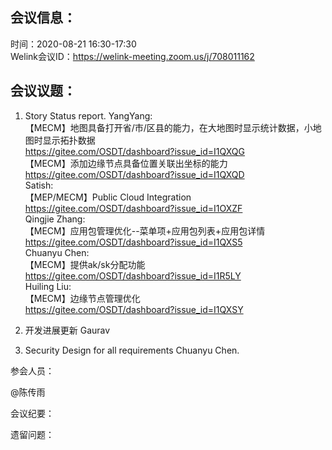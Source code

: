 会议信息：
------------

时间：2020-08-21 16:30-17:30  
Welink会议ID：https://welink-meeting.zoom.us/j/708011162


会议议题：
------------

1. Story Status report.
YangYang:  
【MECM】地图具备打开省/市/区县的能力，在大地图时显示统计数据，小地图时显示拓扑数据  
https://gitee.com/OSDT/dashboard?issue_id=I1QXQG      
【MECM】添加边缘节点具备位置关联出坐标的能力  
https://gitee.com/OSDT/dashboard?issue_id=I1QXQD  
Satish:  
【MEP/MECM】Public Cloud Integration  
https://gitee.com/OSDT/dashboard?issue_id=I1OXZF    
Qingjie Zhang:  
【MECM】应用包管理优化--菜单项+应用包列表+应用包详情  
https://gitee.com/OSDT/dashboard?issue_id=I1QXS5  
Chuanyu Chen:  
【MECM】提供ak/sk分配功能  
https://gitee.com/OSDT/dashboard?issue_id=I1R5LY  
Huiling Liu:  
【MECM】边缘节点管理优化  
https://gitee.com/OSDT/dashboard?issue_id=I1QXSY  
  
2. 开发进展更新 Gaurav    
3. Security Design for all requirements  Chuanyu Chen.


参会人员：  

@陈传雨

会议纪要：


遗留问题：  

 

